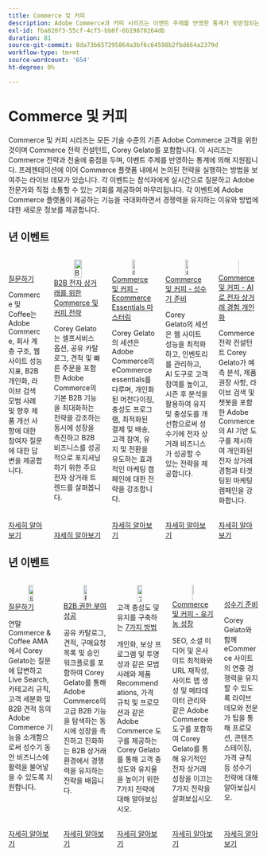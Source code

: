```yaml
---
title: Commerce 및 커피
description: Adobe Commerce과 커피 시리즈는 이벤트 주제를 반영한 통계가 뒷받침되는 Commerce 전략과 전술에 초점을 맞춥니다.
exl-id: fba820f3-55cf-4cf5-bb0f-6b19870264db
duration: 81
source-git-commit: 8da73b657295864a3bf6c64598b2fbd664a2379d
workflow-type: tm+mt
source-wordcount: '654'
ht-degree: 0%

---
```


# Commerce 및 커피

Commerce 및 커피 시리즈는 모든 기술 수준의 기존 Adobe Commerce 고객을 위한 것이며 Commerce 전략 컨설턴트, Corey Gelato를 포함합니다. 이 시리즈는 Commerce 전략과 전술에 중점을 두며, 이벤트 주제를 반영하는 통계에 의해 지원됩니다. 프레젠테이션에 이어 Commerce 플랫폼 내에서 논의된 전략을 실행하는 방법을 보여주는 라이브 데모가 있습니다. 각 이벤트는 참석자에게 실시간으로 질문하고 Adobe 전문가와 직접 소통할 수 있는 기회를 제공하여 마무리됩니다. 각 이벤트에 Adobe Commerce 플랫폼이 제공하는 기능을 극대화하면서 경쟁력을 유지하는 이유와 방법에 대한 새로운 정보를 제공합니다.

## 년 이벤트

<!-- CARDS
* 2024/ask-me-anything.md
* 2024/commerce-and-coffee-strategies-for-b2b-ecommerce.md
* 2024/ecommerce-essentials.md
* 2024/peak-season-prep.md
* 2024/personalize-ecommerce.md
-->
<!-- START CARDS HTML - DO NOT MODIFY BY HAND -->
<div class="columns">
    <div class="column is-half-tablet is-half-desktop is-one-third-widescreen" aria-label="Ask Me Anything">
        <div class="card" style="height: 100%; display: flex; flex-direction: column; height: 100%;">
            <div class="card-image">
                <figure class="image x-is-16by9">
                    <a href="2024/ask-me-anything.md" title="무엇이든 묻기" target="_blank" rel="referrer">
                        <img class="is-bordered-r-small" src="https://video.tv.adobe.com/v/3437034/?format=jpeg&nocache=1732308154244" alt="무엇이든 묻기"
                             style="width: 100%; aspect-ratio: 16 / 9; object-fit: cover; overflow: hidden; display: block; margin: auto;">
                    </a>
                </figure>
            </div>
            <div class="card-content is-padded-small" style="display: flex; flex-direction: column; flex-grow: 1; justify-content: space-between;">
                <div class="top-card-content">
                    <p class="headline is-size-6 has-text-weight-bold">
                        <a href="2024/ask-me-anything.md" target="_blank" rel="referrer" title="무엇이든 묻기">질문하기</a>
                    </p>
                    <p class="is-size-6">Commerce 및 Coffee는 Adobe Commerce, 회사 계층 구조, 웹 사이트 성능 지표, B2B 개인화, 라이브 검색 모범 사례 및 향후 제품 개선 사항에 대한 참여자 질문에 대한 답변을 제공합니다.</p>
                </div>
                <a href="2024/ask-me-anything.md" target="_blank" rel="referrer" class="spectrum-Button spectrum-Button--outline spectrum-Button--primary spectrum-Button--sizeM" style="align-self: flex-start; margin-top: 1rem;">
                    <span class="spectrum-Button-label has-no-wrap has-text-weight-bold">자세히 알아보기</span>
                </a>
            </div>
        </div>
    </div>
    <div class="column is-half-tablet is-half-desktop is-one-third-widescreen" aria-label="Commerce & Coffee Strategies for B2B eCommerce">
        <div class="card" style="height: 100%; display: flex; flex-direction: column; height: 100%;">
            <div class="card-image">
                <figure class="image x-is-16by9">
                    <a href="2024/commerce-and-coffee-strategies-for-b2b-ecommerce.md" title="B2B eCommerce를 위한 Commerce 및 커피 전략" target="_blank" rel="referrer">
                        <img class="is-bordered-r-small" src="https://video.tv.adobe.com/v/3432604/?format=jpeg&nocache=1732308154235" alt="B2B eCommerce를 위한 Commerce 및 커피 전략"
                             style="width: 100%; aspect-ratio: 16 / 9; object-fit: cover; overflow: hidden; display: block; margin: auto;">
                    </a>
                </figure>
            </div>
            <div class="card-content is-padded-small" style="display: flex; flex-direction: column; flex-grow: 1; justify-content: space-between;">
                <div class="top-card-content">
                    <p class="headline is-size-6 has-text-weight-bold">
                        <a href="2024/commerce-and-coffee-strategies-for-b2b-ecommerce.md" target="_blank" rel="referrer" title="B2B eCommerce를 위한 Commerce 및 커피 전략">B2B 전자 상거래를 위한 Commerce 및 커피 전략</a>
                    </p>
                    <p class="is-size-6">Corey Gelato는 셀프서비스 옵션, 공유 카탈로그, 견적 및 빠른 주문을 포함한 Adobe Commerce의 기본 B2B 기능을 최대화하는 전략을 강조하는 동시에 성장을 촉진하고 B2B 비즈니스를 성공적으로 포지셔닝하기 위한 주요 전자 상거래 트렌드를 살펴봅니다.</p>
                </div>
                <a href="2024/commerce-and-coffee-strategies-for-b2b-ecommerce.md" target="_blank" rel="referrer" class="spectrum-Button spectrum-Button--outline spectrum-Button--primary spectrum-Button--sizeM" style="align-self: flex-start; margin-top: 1rem;">
                    <span class="spectrum-Button-label has-no-wrap has-text-weight-bold">자세히 알아보기</span>
                </a>
            </div>
        </div>
    </div>
    <div class="column is-half-tablet is-half-desktop is-one-third-widescreen" aria-label="Commerce & Coffee - Mastering Ecommerce Essentials">
        <div class="card" style="height: 100%; display: flex; flex-direction: column; height: 100%;">
            <div class="card-image">
                <figure class="image x-is-16by9">
                    <a href="2024/ecommerce-essentials.md" title="Commerce 및 커피 - Ecommerce Essentials 마스터링" target="_blank" rel="referrer">
                        <img class="is-bordered-r-small" src="https://video.tv.adobe.com/v/3429437/?format=jpeg&nocache=1732308154232" alt="Commerce 및 커피 - Ecommerce Essentials 마스터링"
                             style="width: 100%; aspect-ratio: 16 / 9; object-fit: cover; overflow: hidden; display: block; margin: auto;">
                    </a>
                </figure>
            </div>
            <div class="card-content is-padded-small" style="display: flex; flex-direction: column; flex-grow: 1; justify-content: space-between;">
                <div class="top-card-content">
                    <p class="headline is-size-6 has-text-weight-bold">
                        <a href="2024/ecommerce-essentials.md" target="_blank" rel="referrer" title="Commerce 및 커피 - Ecommerce Essentials 마스터링">Commerce 및 커피 - Ecommerce Essentials 마스터링</a>
                    </p>
                    <p class="is-size-6">Corey Gelato의 세션은 Adobe Commerce의 eCommerce essentials를 다루며, 개인화된 머천다이징, 충성도 프로그램, 최적화된 결제 및 배송, 고객 참여, 유지 및 전환을 유도하는 효과적인 마케팅 캠페인에 대한 전략을 강조합니다.</p>
                </div>
                <a href="2024/ecommerce-essentials.md" target="_blank" rel="referrer" class="spectrum-Button spectrum-Button--outline spectrum-Button--primary spectrum-Button--sizeM" style="align-self: flex-start; margin-top: 1rem;">
                    <span class="spectrum-Button-label has-no-wrap has-text-weight-bold">자세히 알아보기</span>
                </a>
            </div>
        </div>
    </div>
    <div class="column is-half-tablet is-half-desktop is-one-third-widescreen" aria-label="Commerce & Coffee - Peak Season Preparation">
        <div class="card" style="height: 100%; display: flex; flex-direction: column; height: 100%;">
            <div class="card-image">
                <figure class="image x-is-16by9">
                    <a href="2024/peak-season-prep.md" title="Commerce &amp; 커피 - 성수기 준비" target="_blank" rel="referrer">
                        <img class="is-bordered-r-small" src="https://video.tv.adobe.com/v/3434700/?format=jpeg&nocache=1732308154240" alt="Commerce &amp; 커피 - 성수기 준비"
                             style="width: 100%; aspect-ratio: 16 / 9; object-fit: cover; overflow: hidden; display: block; margin: auto;">
                    </a>
                </figure>
            </div>
            <div class="card-content is-padded-small" style="display: flex; flex-direction: column; flex-grow: 1; justify-content: space-between;">
                <div class="top-card-content">
                    <p class="headline is-size-6 has-text-weight-bold">
                        <a href="2024/peak-season-prep.md" target="_blank" rel="referrer" title="Commerce &amp; 커피 - 성수기 준비">Commerce 및 커피 - 성수기 준비</a>
                    </p>
                    <p class="is-size-6">Corey Gelato의 세션은 웹 사이트 성능을 최적화하고, 인벤토리를 관리하고, AI 도구로 고객 참여를 높이고, 시즌 후 분석을 활용하여 유지 및 충성도를 개선함으로써 성수기에 전자 상거래 비즈니스가 성공할 수 있는 전략을 제공합니다.</p>
                </div>
                <a href="2024/peak-season-prep.md" target="_blank" rel="referrer" class="spectrum-Button spectrum-Button--outline spectrum-Button--primary spectrum-Button--sizeM" style="align-self: flex-start; margin-top: 1rem;">
                    <span class="spectrum-Button-label has-no-wrap has-text-weight-bold">자세히 알아보기</span>
                </a>
            </div>
        </div>
    </div>
    <div class="column is-half-tablet is-half-desktop is-one-third-widescreen" aria-label="Commerce & Coffee - Personalizing eCommerce Experiences with AI">
        <div class="card" style="height: 100%; display: flex; flex-direction: column; height: 100%;">
            <div class="card-image">
                <figure class="image x-is-16by9">
                    <a href="2024/personalize-ecommerce.md" title="Commerce 및 커피 - AI를 통한 eCommerce 경험 개인화" target="_blank" rel="referrer">
                        <img class="is-bordered-r-small" src="https://video.tv.adobe.com/v/3427493/?format=jpeg&nocache=1732308154247" alt="Commerce 및 커피 - AI를 통한 eCommerce 경험 개인화"
                             style="width: 100%; aspect-ratio: 16 / 9; object-fit: cover; overflow: hidden; display: block; margin: auto;">
                    </a>
                </figure>
            </div>
            <div class="card-content is-padded-small" style="display: flex; flex-direction: column; flex-grow: 1; justify-content: space-between;">
                <div class="top-card-content">
                    <p class="headline is-size-6 has-text-weight-bold">
                        <a href="2024/personalize-ecommerce.md" target="_blank" rel="referrer" title="Commerce 및 커피 - AI를 통한 eCommerce 경험 개인화">Commerce 및 커피 - AI로 전자 상거래 경험 개인화</a>
                    </p>
                    <p class="is-size-6">Commerce 전략 컨설턴트 Corey Gelato가 예측 분석, 제품 권장 사항, 라이브 검색 및 챗봇을 포함한 Adobe Commerce의 AI 기반 도구를 제시하여 개인화된 전자 상거래 경험과 타겟팅된 마케팅 캠페인을 강화합니다.</p>
                </div>
                <a href="2024/personalize-ecommerce.md" target="_blank" rel="referrer" class="spectrum-Button spectrum-Button--outline spectrum-Button--primary spectrum-Button--sizeM" style="align-self: flex-start; margin-top: 1rem;">
                    <span class="spectrum-Button-label has-no-wrap has-text-weight-bold">자세히 알아보기</span>
                </a>
            </div>
        </div>
    </div>
</div>
<!-- END CARDS HTML - DO NOT MODIFY BY HAND -->

## 년 이벤트

<!-- CARDS
* 2023/ask-me-anything.md
* 2023/b2b.md
* 2023/loyalty-retention.md
* 2023/organic-growth.md
* 2023/peak-season-prep.md
-->
<!-- START CARDS HTML - DO NOT MODIFY BY HAND -->
<div class="columns">
    <div class="column is-half-tablet is-half-desktop is-one-third-widescreen" aria-label="Ask Me Anything">
        <div class="card" style="height: 100%; display: flex; flex-direction: column; height: 100%;">
            <div class="card-image">
                <figure class="image x-is-16by9">
                    <a href="2023/ask-me-anything.md" title="무엇이든 묻기" target="_blank" rel="referrer">
                        <img class="is-bordered-r-small" src="https://video.tv.adobe.com/v/3425651/?format=jpeg&nocache=1732308154583" alt="무엇이든 묻기"
                             style="width: 100%; aspect-ratio: 16 / 9; object-fit: cover; overflow: hidden; display: block; margin: auto;">
                    </a>
                </figure>
            </div>
            <div class="card-content is-padded-small" style="display: flex; flex-direction: column; flex-grow: 1; justify-content: space-between;">
                <div class="top-card-content">
                    <p class="headline is-size-6 has-text-weight-bold">
                        <a href="2023/ask-me-anything.md" target="_blank" rel="referrer" title="무엇이든 묻기">질문하기</a>
                    </p>
                    <p class="is-size-6">연말 Commerce &amp; Coffee AMA에서 Corey Gelato는 질문에 답변하고 Live Search, 카테고리 규칙, 고객 세분화 및 B2B 견적 등의 Adobe Commerce 기능을 소개함으로써 성수기 동안 비즈니스에 활력을 불어넣을 수 있도록 지원합니다.</p>
                </div>
                <a href="2023/ask-me-anything.md" target="_blank" rel="referrer" class="spectrum-Button spectrum-Button--outline spectrum-Button--primary spectrum-Button--sizeM" style="align-self: flex-start; margin-top: 1rem;">
                    <span class="spectrum-Button-label has-no-wrap has-text-weight-bold">자세히 알아보기</span>
                </a>
            </div>
        </div>
    </div>
    <div class="column is-half-tablet is-half-desktop is-one-third-widescreen" aria-label="Empowering B2B Success">
        <div class="card" style="height: 100%; display: flex; flex-direction: column; height: 100%;">
            <div class="card-image">
                <figure class="image x-is-16by9">
                    <a href="2023/b2b.md" title="B2B 역량 강화 성공" target="_blank" rel="referrer">
                        <img class="is-bordered-r-small" src="https://video.tv.adobe.com/v/3421687/?format=jpeg&nocache=1732308154575" alt="B2B 역량 강화 성공"
                             style="width: 100%; aspect-ratio: 16 / 9; object-fit: cover; overflow: hidden; display: block; margin: auto;">
                    </a>
                </figure>
            </div>
            <div class="card-content is-padded-small" style="display: flex; flex-direction: column; flex-grow: 1; justify-content: space-between;">
                <div class="top-card-content">
                    <p class="headline is-size-6 has-text-weight-bold">
                        <a href="2023/b2b.md" target="_blank" rel="referrer" title="B2B 역량 강화 성공">B2B 권한 부여 성공</a>
                    </p>
                    <p class="is-size-6">공유 카탈로그, 견적, 구매요청 목록 및 승인 워크플로를 포함하여 Corey Gelato를 통해 Adobe Commerce의 고급 B2B 기능을 탐색하는 동시에 성장을 촉진하고 진화하는 B2B 상거래 환경에서 경쟁력을 유지하는 전략을 배웁니다.</p>
                </div>
                <a href="2023/b2b.md" target="_blank" rel="referrer" class="spectrum-Button spectrum-Button--outline spectrum-Button--primary spectrum-Button--sizeM" style="align-self: flex-start; margin-top: 1rem;">
                    <span class="spectrum-Button-label has-no-wrap has-text-weight-bold">자세히 알아보기</span>
                </a>
            </div>
        </div>
    </div>
    <div class="column is-half-tablet is-half-desktop is-one-third-widescreen" aria-label="7 Ways to Build Customer Loyalty and Retention">
        <div class="card" style="height: 100%; display: flex; flex-direction: column; height: 100%;">
            <div class="card-image">
                <figure class="image x-is-16by9">
                    <a href="2023/loyalty-retention.md" title="고객 충성도 및 고객 유지력을 구축하는 7가지 방법" target="_blank" rel="referrer">
                        <img class="is-bordered-r-small" src="https://video.tv.adobe.com/v/3419686/?format=jpeg&nocache=1732308154578" alt="고객 충성도 및 고객 유지력을 구축하는 7가지 방법"
                             style="width: 100%; aspect-ratio: 16 / 9; object-fit: cover; overflow: hidden; display: block; margin: auto;">
                    </a>
                </figure>
            </div>
            <div class="card-content is-padded-small" style="display: flex; flex-direction: column; flex-grow: 1; justify-content: space-between;">
                <div class="top-card-content">
                    <p class="headline is-size-6 has-text-weight-bold">
                        고객 충성도 및 유지를 구축하는 <a href="2023/loyalty-retention.md" target="_blank" rel="referrer" title="고객 충성도 및 고객 유지력을 구축하는 7가지 방법">7가지 방법</a>
                    </p>
                    <p class="is-size-6">개인화, 보상 프로그램 및 투명성과 같은 모범 사례와 제품 Recommendations, 가격 규칙 및 프로모션과 같은 Adobe Commerce 도구를 제공하는 Corey Gelato를 통해 고객 충성도와 유지율을 높이기 위한 7가지 전략에 대해 알아보십시오.</p>
                </div>
                <a href="2023/loyalty-retention.md" target="_blank" rel="referrer" class="spectrum-Button spectrum-Button--outline spectrum-Button--primary spectrum-Button--sizeM" style="align-self: flex-start; margin-top: 1rem;">
                    <span class="spectrum-Button-label has-no-wrap has-text-weight-bold">자세히 알아보기</span>
                </a>
            </div>
        </div>
    </div>
    <div class="column is-half-tablet is-half-desktop is-one-third-widescreen" aria-label="Commerce & Coffee - Organic Growth">
        <div class="card" style="height: 100%; display: flex; flex-direction: column; height: 100%;">
            <div class="card-image">
                <figure class="image x-is-16by9">
                    <a href="2023/organic-growth.md" title="Commerce 및 커피 - 유기농 성장" target="_blank" rel="referrer">
                        <img class="is-bordered-r-small" src="https://video.tv.adobe.com/v/3416128/?format=jpeg&nocache=1732308154567" alt="Commerce 및 커피 - 유기농 성장"
                             style="width: 100%; aspect-ratio: 16 / 9; object-fit: cover; overflow: hidden; display: block; margin: auto;">
                    </a>
                </figure>
            </div>
            <div class="card-content is-padded-small" style="display: flex; flex-direction: column; flex-grow: 1; justify-content: space-between;">
                <div class="top-card-content">
                    <p class="headline is-size-6 has-text-weight-bold">
                        <a href="2023/organic-growth.md" target="_blank" rel="referrer" title="Commerce 및 커피 - 유기농 성장">Commerce 및 커피 - 유기농 성장</a>
                    </p>
                    <p class="is-size-6">SEO, 소셜 미디어 및 온사이트 최적화와 URL 재작성, 사이트 맵 생성 및 메타데이터 관리와 같은 Adobe Commerce 도구를 포함하여 Corey Gelato를 통해 유기적인 전자 상거래 성장을 이끄는 7가지 전략을 살펴보십시오.</p>
                </div>
                <a href="2023/organic-growth.md" target="_blank" rel="referrer" class="spectrum-Button spectrum-Button--outline spectrum-Button--primary spectrum-Button--sizeM" style="align-self: flex-start; margin-top: 1rem;">
                    <span class="spectrum-Button-label has-no-wrap has-text-weight-bold">자세히 알아보기</span>
                </a>
            </div>
        </div>
    </div>
    <div class="column is-half-tablet is-half-desktop is-one-third-widescreen" aria-label="Peak Season Preparation">
        <div class="card" style="height: 100%; display: flex; flex-direction: column; height: 100%;">
            <div class="card-image">
                <figure class="image x-is-16by9">
                    <a href="2023/peak-season-prep.md" title="성수기 준비" target="_blank" rel="referrer">
                        <img class="is-bordered-r-small" src="https://video.tv.adobe.com/v/3424390/?format=jpeg&nocache=1732308154571" alt="성수기 준비"
                             style="width: 100%; aspect-ratio: 16 / 9; object-fit: cover; overflow: hidden; display: block; margin: auto;">
                    </a>
                </figure>
            </div>
            <div class="card-content is-padded-small" style="display: flex; flex-direction: column; flex-grow: 1; justify-content: space-between;">
                <div class="top-card-content">
                    <p class="headline is-size-6 has-text-weight-bold">
                        <a href="2023/peak-season-prep.md" target="_blank" rel="referrer" title="성수기 준비">성수기 준비</a>
                    </p>
                    <p class="is-size-6">Corey Gelato와 함께 eCommerce 사이트의 연중 경쟁력을 유지할 수 있도록 라이브 데모와 전문가 팁을 통해 프로모션, 콘텐츠 스테이징, 가격 규칙 등 성수기 전략에 대해 알아보십시오.</p>
                </div>
                <a href="2023/peak-season-prep.md" target="_blank" rel="referrer" class="spectrum-Button spectrum-Button--outline spectrum-Button--primary spectrum-Button--sizeM" style="align-self: flex-start; margin-top: 1rem;">
                    <span class="spectrum-Button-label has-no-wrap has-text-weight-bold">자세히 알아보기</span>
                </a>
            </div>
        </div>
    </div>
</div>
<!-- END CARDS HTML - DO NOT MODIFY BY HAND -->

<!--
## What's New

<table>
<tr>
  <td>
    <a href="https://experienceleague.adobe.com/docs/events/apac-commerce-recordings/2022/analysis-tool.html">
      <img alt="Adobe Commerce Site Wide Analysis Tool" src="./assets/analysis-tool.png" />
    </a>
     <div>
      <a href="https://experienceleague.adobe.com/docs/events/apac-commerce-recordings/2022/analysis-tool.html">
        <strong>Adobe Commerce Site Wide Analysis Tool</strong>
      </a>
    </div>
    <p>
    <em>This webinar is ideal for merchants who want to get real-time access to all system insights, proactive steps to resolve any Adobe Commerce site problems and monitor overall site health.</em>
    <p>
  </td>
  <td>
    <a href="https://experienceleague.adobe.com/docs/events/apac-commerce-recordings/2022/new-relic.html">
      <img alt="New Relic Masterclass" src="./assets/new-relic.png" />
    </a>
     <div>
      <a href="https://experienceleague.adobe.com/docs/events/apac-commerce-recordings/2022/new-relic.html">
        <strong>New Relic Masterclass</strong>
      </a>
    </div>
    <p>
    <em>Join this webinar to learn how to take control of your infrastructure with New Relic. Approach your next campaign with absolute confidence by accessing and understanding your infrastructure data.</em>
    <p>
  </td>  
  <td>
    <a href="https://experienceleague.adobe.com/docs/events/apac-commerce-recordings/2022/upgrade.html">
      <img alt="Benefits of upgrading to Adobe Commerce 2.4.4" src="./assets/upgrade.png" />
    </a>
     <div>
      <a href="https://experienceleague.adobe.com/docs/events/apac-commerce-recordings/2022/upgrade.html">
        <strong>Benefits of upgrading to Adobe Commerce 2.4.4</strong>
      </a>
    </div>
    <p>
    <em>The latest Adobe Commerce release marks a step forward in commerce capabilities, security and performance. Join this webinar to find out how to plan and execute a smooth upgrade to take advantage of the latest improvements.</em>
    <p>
  </td>
</tr>
</table>
-->